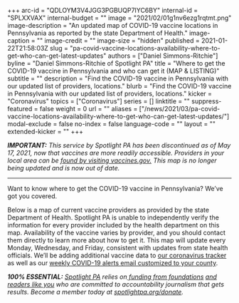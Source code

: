+++
arc-id = "QDLOYM3V4JGG3PGBUQP7IYC6BY"
internal-id = "SPLXXVAX"
internal-budget = ""
image = "2021/02/01g1nv6ezg1rqtmt.png"
image-description = "An updated map of COVID-19 vaccine locations in Pennsylvania as reported by the state Department of Health."
image-caption = ""
image-credit = ""
image-size = "hidden"
published = 2021-01-22T21:58:03Z
slug = "pa-covid-vaccine-locations-availability-where-to-get-who-can-get-latest-updates"
authors = ["Daniel Simmons-Ritchie"]
byline = "Daniel Simmons-Ritchie of Spotlight PA"
title = "Where to get the COVID-19 vaccine in Pennsylvania and who can get it (MAP & LISTING)"
subtitle = ""
description = "Find the COVID-19 vaccine in Pennsylvania with our updated list of providers, locations."
blurb = "Find the COVID-19 vaccine in Pennsylvania with our updated list of providers, locations."
kicker = "Coronavirus"
topics = ["Coronavirus"]
series = []
linktitle = ""
suppress-featured = false
weight = 0
url = ""
aliases = ["/news/2021/03/pa-covid-vaccine-locations-availability-where-to-get-who-can-get-latest-updates/"]
modal-exclude = false
no-index = false
language-code = ""
layout = ""
extended-kicker = ""
+++

<b><i>IMPORTANT:</b> This service by Spotlight PA has been discontinued as of May 17, 2021, now that vaccines are more readily accessible. Providers in your local area can be <a href="https://www.vaccines.gov/search/">found by visiting vaccines.gov.</a> This map is no longer being updated and is now out of date.</a></i>

<hr>

Want to know where to get the COVID-19 vaccine in Pennsylvania? We’ve got you covered.

Below is a map of current vaccine providers as provided by the state Department of Health. Spotlight PA is unable to independently verify the information for every provider included by the health department on this map. Availability of the vaccine varies by provider, and you should contact them directly to learn more about how to get it. This map will update every Monday, Wednesday, and Friday, consistent with updates from state health officials. We’ll be adding additional vaccine data to <a href="https://www.spotlightpa.org/news/2020/03/pa-coronavirus-updates-cases-map-live-tracker/" target=_blank>our coronavirus tracker</a> as well as our <a href="https://www.spotlightpa.org/newsletters/" target=_blank>weekly COVID-19 alerts email customized to your county</a>.

<script src="https://www.spotlightpa.org/embed.js" async></script><div data-spl-embed-version="1" data-spl-src="https://www.spotlightpa.org/embeds/donate/"></div>

<div id="vis-map-pa-vax-providers--container"></div>
<script src="https://pym.nprapps.org/pym.v1.min.js"></script>
<script>new pym.Parent("vis-map-pa-vax-providers--container", "https://interactives.data.spotlightpa.org/2020/vis-map-pa-vax-providers/", {});</script>

<i><b>100% ESSENTIAL:</b></i><i> </i><a href="https://www.spotlightpa.org/"><i>Spotlight PA</i></a><i> relies on</i><a href="https://www.spotlightpa.org/support"><i> funding from foundations</i></a><i> </i><a href="https://www.spotlightpa.org/support"><i>and readers like you</i></a><i> who are committed to accountability journalism that gets results. Become a member today at </i><a href="http://checkout.fundjournalism.org/memberform?org_id=spotlightpa&campaign=701f4000000TVuIAAW"><i>spotlightpa.org/donate</i></a><i>.</i>
